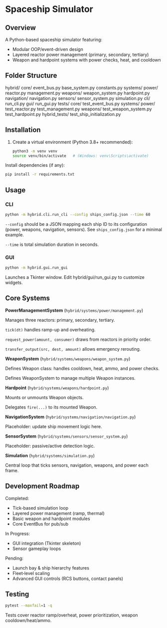 # Spaceship Simulator

## Overview
A Python-based spaceship simulator featuring:
- Modular OOP/event-driven design
- Layered reactor power management (primary, secondary, tertiary)
- Weapon and hardpoint systems with power checks, heat, and cooldown

## Folder Structure
hybrid/
core/
event_bus.py
base_system.py
constants.py
systems/
power/
reactor.py
management.py
weapons/
weapon_system.py
hardpoint.py
navigation/
navigation.py
sensors/
sensor_system.py
simulation.py
cli/
run_cli.py
gui/
run_gui.py
tests/
core/
test_event_bus.py
systems/
power/
test_reactor.py
test_management.py
weapons/
test_weapon_system.py
test_hardpoint.py
hybrid_tests/
test_ship_initialization.py

## Installation
1. Create a virtual environment (Python 3.8+ recommended):
   ```bash
   python3 -m venv venv
   source venv/bin/activate   # (Windows: venv\Scripts\activate)
   ```
Install dependencies (if any):
```bash
pip install -r requirements.txt
```

## Usage
### CLI
```bash
python -m hybrid.cli.run_cli --config ships_config.json --time 60
```
`--config` should be a JSON mapping each ship ID to its configuration (power, weapons, navigation, sensors). See `ships_config.json` for a minimal example.

`--time` is total simulation duration in seconds.

### GUI
```bash
python -m hybrid.gui.run_gui
```
Launches a Tkinter window. Edit hybrid/gui/run_gui.py to customize widgets.

## Core Systems
**PowerManagementSystem** (`hybrid/systems/power/management.py`)

Manages three reactors: primary, secondary, tertiary.

`tick(dt)` handles ramp-up and overheating.

`request_power(amount, consumer)` draws from reactors in priority order.

`transfer_output(src, dest, amount)` allows emergency rerouting.

**WeaponSystem** (`hybrid/systems/weapons/weapon_system.py`)

Defines Weapon class: handles cooldown, heat, ammo, and power checks.

Defines WeaponSystem to manage multiple Weapon instances.

**Hardpoint** (`hybrid/systems/weapons/hardpoint.py`)

Mounts or unmounts Weapon objects.

Delegates `fire(...)` to its mounted Weapon.

**NavigationSystem** (`hybrid/systems/navigation/navigation.py`)

Placeholder: update ship movement logic here.

**SensorSystem** (`hybrid/systems/sensors/sensor_system.py`)

Placeholder: passive/active detection logic.

**Simulation** (`hybrid/systems/simulation.py`)

Central loop that ticks sensors, navigation, weapons, and power each frame.

## Development Roadmap
Completed:

- Tick-based simulation loop
- Layered power management (ramp, thermal)
- Basic weapon and hardpoint modules
- Core EventBus for pub/sub

In Progress:

- GUI integration (Tkinter skeleton)
- Sensor gameplay loops

Pending:

- Launch bay & ship hierarchy features
- Fleet‐level scaling
- Advanced GUI controls (RCS buttons, contact panels)

## Testing
```bash
pytest --maxfail=1 -q
```
Tests cover reactor ramp/overheat, power prioritization, weapon cooldown/heat/ammo.
